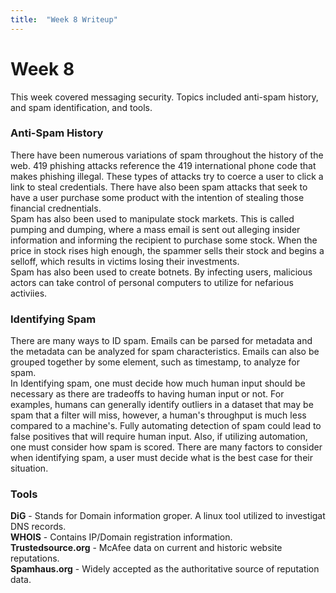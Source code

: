 ```yaml
---
title:  "Week 8 Writeup"
---
```


# Week 8   
This week covered messaging security. Topics included anti-spam history, and spam identification, and tools.   
### Anti-Spam History   
There have been numerous variations of spam throughout the history of the web. 419 phishing attacks reference the 419 international phone code that makes phishing illegal. These types of attacks try to coerce a user to click a link to steal credentials. There have also been spam attacks that seek to have a user purchase some product with the intention of stealing those financial crednentials.   
Spam has also been used to manipulate stock markets. This is called pumping and dumping, where a mass email is sent out alleging insider information and informing the recipient to purchase some stock. When the price in stock rises high enough, the spammer sells their stock and begins a selloff, which results in victims losing their investments.   
Spam has also been used to create botnets. By infecting users, malicious actors can take control of personal computers to utilize for nefarious activiies.   
### Identifying Spam   
There are many ways to ID spam. Emails can be parsed for metadata and the metadata can be analyzed for spam characteristics. Emails can also be grouped together by some element, such as timestamp, to analyze for spam.   
In Identifying spam, one must decide how much human input should be necessary as there are tradeoffs to having human input or not. For examples, humans can generally identify outliers in a dataset that may be spam that a filter will miss, however, a human's throughput is much less compared to a machine's. Fully automating detection of spam could lead to false positives that will require human input. Also, if utilizing automation, one must consider how spam is scored. There are many factors to consider when identifying spam, a user must decide what is the best case for their situation.   
### Tools
**DiG** - Stands for Domain information groper. A linux tool utilized to investigat DNS records.   
**WHOIS** - Contains IP/Domain registration information.   
**Trustedsource.org** - McAfee data on current and historic website reputations.   
**Spamhaus.org** - Widely accepted as the authoritative source of reputation data.